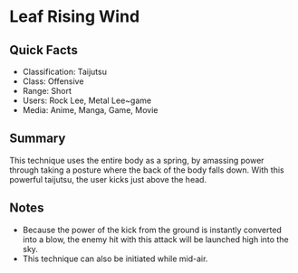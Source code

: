 # Leaf Rising Wind

## Quick Facts
- Classification: Taijutsu
- Class: Offensive
- Range: Short
- Users: Rock Lee, Metal Lee~game
- Media: Anime, Manga, Game, Movie

## Summary
This technique uses the entire body as a spring, by amassing power through taking a posture where the back of the body falls down. With this powerful taijutsu, the user kicks just above the head.

## Notes
- Because the power of the kick from the ground is instantly converted into a blow, the enemy hit with this attack will be launched high into the sky.
- This technique can also be initiated while mid-air.
